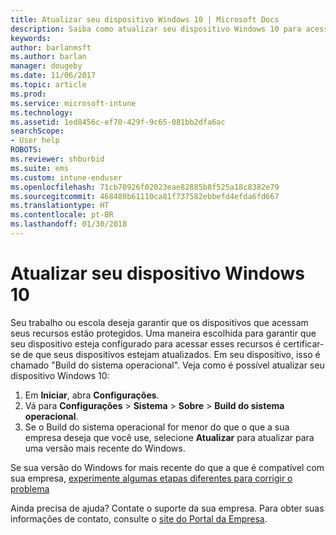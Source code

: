 ```yaml
---
title: Atualizar seu dispositivo Windows 10 | Microsoft Docs
description: Saiba como atualizar seu dispositivo Windows 10 para acessar recursos da empresa.
keywords: 
author: barlanmsft
ms.author: barlan
manager: dougeby
ms.date: 11/06/2017
ms.topic: article
ms.prod: 
ms.service: microsoft-intune
ms.technology: 
ms.assetid: 1ed8456c-ef70-429f-9c65-081bb2dfa6ac
searchScope:
- User help
ROBOTS: 
ms.reviewer: shburbid
ms.suite: ems
ms.custom: intune-enduser
ms.openlocfilehash: 71cb70926f02023eae82885b8f525a18c8382e79
ms.sourcegitcommit: 468480b61110ca81f737582ebbefd4efda6fd667
ms.translationtype: HT
ms.contentlocale: pt-BR
ms.lasthandoff: 01/30/2018
---
```

# <a name="update-your-windows-10-device"></a>Atualizar seu dispositivo Windows 10

Seu trabalho ou escola deseja garantir que os dispositivos que acessam seus recursos estão protegidos. Uma maneira escolhida para garantir que seu dispositivo esteja configurado para acessar esses recursos é certificar-se de que seus dispositivos estejam atualizados. Em seu dispositivo, isso é chamado "Build do sistema operacional". Veja como é possível atualizar seu dispositivo Windows 10:

1. Em **Iniciar**, abra **Configurações**.
2. Vá para **Configurações** > **Sistema** > **Sobre** > **Build do sistema operacional**.
3. Se o Build do sistema operacional for menor do que o que a sua empresa deseja que você use, selecione **Atualizar** para atualizar para uma versão mais recente do Windows.

Se sua versão do Windows for mais recente do que a que é compatível com sua empresa, [experimente algumas etapas diferentes para corrigir o problema](your-windows-version-isnt-yet-supported.md)

Ainda precisa de ajuda? Contate o suporte da sua empresa. Para obter suas informações de contato, consulte o [site do Portal da Empresa](https://portal.manage.microsoft.com#HelpDeskDialog).
